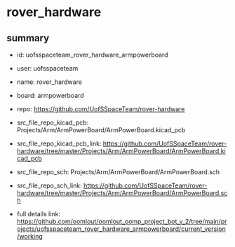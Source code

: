 # rover_hardware
 
## summary 
* id: uofsspaceteam_rover_hardware_armpowerboard
* user: uofsspaceteam
* name: rover_hardware
* board: armpowerboard
* repo: https://github.com/UofSSpaceTeam/rover-hardware
* src_file_repo_kicad_pcb: Projects/Arm/ArmPowerBoard/ArmPowerBoard.kicad_pcb
* src_file_repo_kicad_pcb_link: https://github.com/UofSSpaceTeam/rover-hardware/tree/master/Projects/Arm/ArmPowerBoard/ArmPowerBoard.kicad_pcb


* src_file_repo_sch: Projects/Arm/ArmPowerBoard/ArmPowerBoard.sch
* src_file_repo_sch_link: https://github.com/UofSSpaceTeam/rover-hardware/tree/master/Projects/Arm/ArmPowerBoard/ArmPowerBoard.sch
* full details link: https://github.com/oomlout/oomlout_oomp_project_bot_v_2/tree/main/projects/uofsspaceteam_rover_hardware_armpowerboard/current_version/working  







